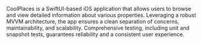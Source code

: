 CoolPlaces is a SwiftUI-based iOS application that allows users to browse and view detailed information about various properties. Leveraging a robust MVVM architecture, the app ensures a clean separation of concerns, maintainability, and scalability. Comprehensive testing, including unit and snapshot tests, guarantees reliability and a consistent user experience.
